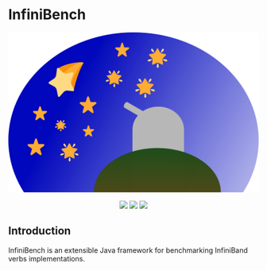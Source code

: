 # InfiniBench

<p align="center">
  <img src="logo.svg">
</p>

<p align="center">
  <a href="https://travis-ci.org/hhu-bsinfo/infinibench"><img src="https://www.travis-ci.org/hhu-bsinfo/infinibench.svg?branch=master"></a>
  <a href="https://openjdk.java.net/projects/jdk/11/"><img src="https://img.shields.io/badge/java-8-blue.svg"></a>
  <a href="https://github.com/hhu-bsinfo/neutrino/blob/master/LICENSE"><img src="https://img.shields.io/badge/license-GPLv3-orange.svg"></a>
</p>

## Introduction

InfiniBench is an extensible Java framework for benchmarking InfiniBand verbs implementations.